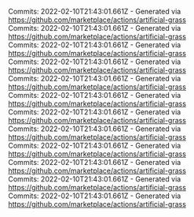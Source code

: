 Commits: 2022-02-10T21:43:01.661Z - Generated via https://github.com/marketplace/actions/artificial-grass
<br>
Commits: 2022-02-10T21:43:01.661Z - Generated via https://github.com/marketplace/actions/artificial-grass
<br>
Commits: 2022-02-10T21:43:01.661Z - Generated via https://github.com/marketplace/actions/artificial-grass
<br>
Commits: 2022-02-10T21:43:01.661Z - Generated via https://github.com/marketplace/actions/artificial-grass
<br>
Commits: 2022-02-10T21:43:01.661Z - Generated via https://github.com/marketplace/actions/artificial-grass
<br>
Commits: 2022-02-10T21:43:01.661Z - Generated via https://github.com/marketplace/actions/artificial-grass
<br>
Commits: 2022-02-10T21:43:01.661Z - Generated via https://github.com/marketplace/actions/artificial-grass
<br>
Commits: 2022-02-10T21:43:01.661Z - Generated via https://github.com/marketplace/actions/artificial-grass
<br>
Commits: 2022-02-10T21:43:01.661Z - Generated via https://github.com/marketplace/actions/artificial-grass
<br>
Commits: 2022-02-10T21:43:01.661Z - Generated via https://github.com/marketplace/actions/artificial-grass
<br>
Commits: 2022-02-10T21:43:01.661Z - Generated via https://github.com/marketplace/actions/artificial-grass
<br>
Commits: 2022-02-10T21:43:01.661Z - Generated via https://github.com/marketplace/actions/artificial-grass
<br>
